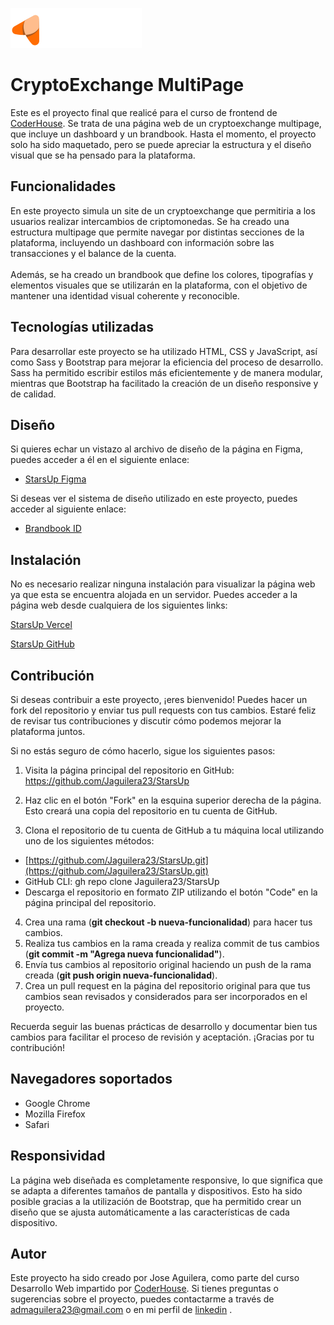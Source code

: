 ![logo](https://github.com/Jaguilera23/StarsUp/blob/main/assets/logos/company.svg)


# CryptoExchange MultiPage

Este es el proyecto final que realicé para el curso de frontend de [CoderHouse](https://www.coderhouse.es/?utm_term=coderhouse&utm_campaign=0&utm_source=google_search_brand&utm_medium=cpc&gclid=Cj0KCQjw8qmhBhClARIsANAtbofTiZZCHzIytoPyUPvCFmzL2ODsF1gAwTUmOu1itlChMJlrZy3MPzIaAhnTEALw_wcB). Se trata de una página web de un cryptoexchange multipage, que incluye un dashboard y un brandbook. Hasta el momento, el proyecto solo ha sido maquetado, pero se puede apreciar la estructura y el diseño visual que se ha pensado para la plataforma.

## Funcionalidades

En este proyecto simula un site de un cryptoexchange que permitiria a los usuarios realizar intercambios de criptomonedas. Se ha creado una estructura multipage que permite navegar por distintas secciones de la plataforma, incluyendo un dashboard con información sobre las transacciones y el balance de la cuenta.<br> <br> Además, se ha creado un brandbook que define los colores, tipografías y elementos visuales que se utilizarán en la plataforma, con el objetivo de mantener una identidad visual coherente y reconocible.

## Tecnologías utilizadas

Para desarrollar este proyecto se ha utilizado HTML, CSS y JavaScript, así como Sass y Bootstrap para mejorar la eficiencia del proceso de desarrollo. Sass ha permitido escribir estilos más eficientemente y de manera modular, mientras que Bootstrap ha facilitado la creación de un diseño responsive y de calidad.

## Diseño

Si quieres echar un vistazo al archivo de diseño de la página en Figma, puedes acceder a él en el siguiente enlace:

* [StarsUp Figma](https://www.figma.com/community/file/1220837330344651063)

Si deseas ver el sistema de diseño utilizado en este proyecto, puedes acceder al siguiente enlace:

* [Brandbook ID](https://stars-up-jaguilera23.vercel.app/brandbook-id/technology.html)

## Instalación

No es necesario realizar ninguna instalación para visualizar la página web ya que esta se encuentra alojada en un servidor. Puedes acceder a la página web desde cualquiera de los siguientes links:

[StarsUp Vercel](https://stars-up-jaguilera23.vercel.app/index.html)

[StarsUp GitHub](https://jaguilera23.github.io/StarsUp/)

## Contribución

Si deseas contribuir a este proyecto, ¡eres bienvenido! Puedes hacer un fork del repositorio y enviar tus pull requests con tus cambios. Estaré feliz de revisar tus contribuciones y discutir cómo podemos mejorar la plataforma juntos.

Si no estás seguro de cómo hacerlo, sigue los siguientes pasos:

1. Visita la página principal del repositorio en GitHub: https://github.com/Jaguilera23/StarsUp
2. Haz clic en el botón "Fork" en la esquina superior derecha de la página. Esto creará una copia del repositorio en tu cuenta de GitHub.

3. Clona el repositorio de tu cuenta de GitHub a tu máquina local utilizando uno de los siguientes métodos:
  * [https://github.com/Jaguilera23/StarsUp.git](https://github.com/Jaguilera23/StarsUp.git)
  * GitHub CLI: gh repo clone Jaguilera23/StarsUp
  * Descarga el repositorio en formato ZIP utilizando el botón "Code" en la página principal del repositorio.

4. Crea una rama (**git checkout -b nueva-funcionalidad**) para hacer tus cambios.
5. Realiza tus cambios en la rama creada y realiza commit de tus cambios (**git commit -m "Agrega nueva funcionalidad"**).
6. Envía tus cambios al repositorio original haciendo un push de la rama creada (**git push origin nueva-funcionalidad**).
7. Crea un pull request en la página del repositorio original para que tus cambios sean revisados y considerados para ser incorporados en el proyecto.

Recuerda seguir las buenas prácticas de desarrollo y documentar bien tus cambios para facilitar el proceso de revisión y aceptación. ¡Gracias por tu contribución!

## Navegadores soportados

* Google Chrome
* Mozilla Firefox
* Safari

## Responsividad

La página web diseñada es completamente responsive, lo que significa que se adapta a diferentes tamaños de pantalla y dispositivos. Esto ha sido posible gracias a la utilización de Bootstrap, que ha permitido crear un diseño que se ajusta automáticamente a las características de cada dispositivo.

## Autor

Este proyecto ha sido creado por Jose Aguilera, como parte del curso Desarrollo Web impartido por [CoderHouse](https://www.coderhouse.es/?utm_term=coderhouse&utm_campaign=0&utm_source=google_search_brand&utm_medium=cpc&gclid=Cj0KCQjw8qmhBhClARIsANAtbofTiZZCHzIytoPyUPvCFmzL2ODsF1gAwTUmOu1itlChMJlrZy3MPzIaAhnTEALw_wcB). Si tienes preguntas o sugerencias sobre el proyecto, puedes contactarme a través de admaguilera23@gmail.com o en mi perfil de  [linkedin](https://www.linkedin.com/in/joseaguilerarioboo/) .
